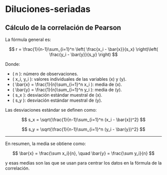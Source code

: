 # Diluciones-seriadas
## Cálculo de la correlación de Pearson

La fórmula general es:

$$
r = \frac{1}{n-1}\sum_{i=1}^n \left( \frac{x_i - \bar{x}}{s_x} \right)\left( \frac{y_i - \bar{y}}{s_y} \right)
$$

Donde:

- \( n \): número de observaciones.  
- \( x_i, y_i \): valores individuales de las variables \(x\) y \(y\).  
- \( \bar{x} = \frac{1}{n}\sum_{i=1}^n x_i \): media de \(x\).  
- \( \bar{y} = \frac{1}{n}\sum_{i=1}^n y_i \): media de \(y\).  
- \( s_x \): desviación estándar muestral de \(x\).  
- \( s_y \): desviación estándar muestral de \(y\).  

Las desviaciones estándar se definen como:

$$
s_x = \sqrt{\frac{1}{n-1}\sum_{i=1}^n (x_i - \bar{x})^2}
$$

$$
s_y = \sqrt{\frac{1}{n-1}\sum_{i=1}^n (y_i - \bar{y})^2}
$$

---

En resumen, la media se obtiene como:

$$
\bar{x} = \frac{\sum x_i}{n}, \quad \bar{y} = \frac{\sum y_i}{n}
$$

y esas medias son las que se usan para centrar los datos en la fórmula de la correlación.
